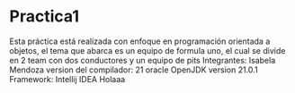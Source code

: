 # Practica1
Esta práctica está realizada con enfoque en programación orientada a objetos, el tema que abarca es un equipo de formula uno, el cual se divide en 2 team con dos conductores y un equipo de pits
Integrantes: Isabela Mendoza 
version del compilador: 21 oracle OpenJDK version 21.0.1
Framework: Intellij IDEA
Holaaa
